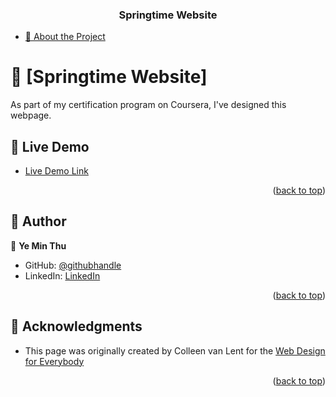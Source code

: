 <a name="readme-top"></a>

<div align="center">
  <h3><b>Springtime Website</b></h3>
</div>

- [📖 About the Project](#about-project)

# 📖 [Springtime Website] <a name="about-project"></a>

As part of my certification program on Coursera, I've designed this webpage.

## 🚀 Live Demo <a name="live-demo"></a>

- [Live Demo Link]()

<p align="right">(<a href="#readme-top">back to top</a>)</p>

## 👥 Author <a name="authors"></a>

👤 **Ye Min Thu**

- GitHub: [@githubhandle](https://github.com/mryeminthu)
- LinkedIn: [LinkedIn](https://www.linkedin.com/in/ye-min-thu-76456a214/)

<p align="right">(<a href="#readme-top">back to top</a>)</p>

## 🙏 Acknowledgments <a name="acknowledgements"></a>

- This page was originally created by Colleen van Lent for the [Web Design for Everybody ](https://www.coursera.org/specializations/web-design)

<p align="right">(<a href="#readme-top">back to top</a>)</p>
